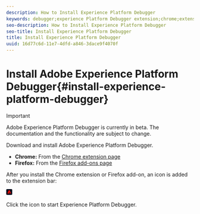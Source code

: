 ```yaml
---
description: How to Install Experience Platform Debugger
keywords: debugger;experience Platform Debugger extension;chrome;extension;install
seo-description: How to Install Experience Platform Debugger
seo-title: Install Experience Platform Debugger
title: Install Experience Platform Debugger
uuid: 16d77c6d-11e7-4dfd-a846-3dace9f4070f
---
```


# Install Adobe Experience Platform Debugger{#install-experience-platform-debugger}

>[!IMPORTANT]
>
>Adobe Experience Platform Debugger is currently in beta. The documentation and the functionality are subject to change. 

Download and install Adobe Experience Platform Debugger.

* **Chrome:** From the [Chrome extension page](https://chrome.google.com/webstore/detail/adobe-experience-cloud-de/ocdmogmohccmeicdhlhhgepeaijenapj)
* **Firefox:** From the [Firefox add-ons page](https://addons.mozilla.org/en-US/firefox/addon/adobe-experience-platform-dbg/)

After you install the Chrome extension or Firefox add-on, an icon is added to the extension bar:

![](assets/start-icon.jpg)

Click the icon to start Experience Platform Debugger. 

